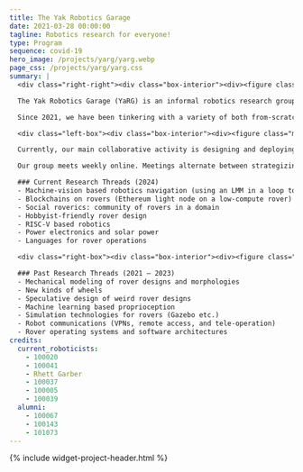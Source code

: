 ```yaml
---
title: The Yak Robotics Garage
date: 2021-03-28 00:00:00
tagline: Robotics research for everyone!
type: Program
sequence: covid-19
hero_image: /projects/yarg/yarg.webp
page_css: /projects/yarg/yarg.css
summary: |
  <div class="right-right"><div class="box-interior"><div><figure class="ma0"><img src="/projects/yarg/yarg.webp" alt="The Yak Robotics Garage" class="w-100"></figure></div></div></div>

  The Yak Robotics Garage (YaRG) is an informal robotics research group with a relatively mature focus on rovers, with an aspirational goal of deploying open-source rovers on Mars, starting with rovers in living rooms on Earth. In 2024, we are starting to explore other verticals besides rovers.

  Since 2021, we have been tinkering with a variety of both from-scratch and kit-based rovers and robots, and simultaneously exploring current cutting-edge technological trends such as machine-learning and RISC-V based robotics. Rovers we have built or tinkered with include spiderbots, rocker-bogie rovers based on NASA and ESA missions,car-like 4-wheelers, and various simple 2-wheel rovers, such as the Elegoo Tumbller (recommended if you want an easy starting point for joining us as a builder). 

  <div class="left-box"><div class="box-interior"><div><figure class="ma0"><img src="/projects/yarg/yarg-mars.webp" alt="The Yak Robotics Garage … On Mars!" class="w-100"></figure></div></div></div>

  Currently, our main collaborative activity is designing and deploying a rover called [the Yakasaur](https://github.com/The-Yak-Collective/yakasaur), a 2-wheel rover for desert environments built around a “small-brain/big-brain” compute architecture, possibly with some onboard machine-learning elements. Our goal is to build and deploy this in the Mojave desert by 2025.

  Our group meets weekly online. Meetings alternate between strategizing or coworking around specific builds we are developing (individually or collectively) and exploring frontier tools and topics via peer learning sessions. Periodically, we also do special events such as the spider-bot teleoperated rover race we did in Tokyo in 2021, and the rover-themed hackathon we did in 2022. You can join our activities via the [`#yak-rover`](https://discord.com/channels/692111190851059762/779070653122084864) channel on our Discord ([join here](/join.html)). All are welcome regardless of level and nature of skills/interests. Roverics requires many skills and each YaRGer approaches the subject in their own way. You can check out recordings of our past meetings on our YouTube channel. 

  ### Current Research Threads (2024)
  - Machine-vision based robotics navigation (using an LMM in a loop to guide behaviors)
  - Blockchains on rovers (Ethereum light node on a low-compute rover)
  - Social roverics: community of rovers in a domain
  - Hobbyist-friendly rover design
  - RISC-V based robotics
  - Power electronics and solar power
  - Languages for rover operations

  <div class="right-box"><div class="box-interior"><div><figure class="ma0"><img src="/projects/yarg/yarg-hokusai.webp" alt="Mars Rover, Hokusai Style" class="w-100"></figure></div></div></div>

  ### Past Research Threads (2021 – 2023)
  - Mechanical modeling of rover designs and morphologies
  - New kinds of wheels
  - Speculative design of weird rover designs
  - Machine learning based proprioception
  - Simulation technologies for rovers (Gazebo etc.)
  - Robot communications (VPNs, remote access, and tele-operation)
  - Rover operating systems and software architectures
credits:
  current_roboticists:
    - 100020
    - 100041
    - Rhett Garber
    - 100037
    - 100005
    - 100039
  alumni:
    - 100067
    - 100143
    - 101073
---
```

{% include widget-project-header.html %}
